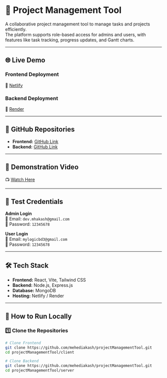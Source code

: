 # 📌 Project Management Tool

A collaborative project management tool to manage tasks and projects efficiently.  
The platform supports role-based access for admins and users, with features like task tracking, progress updates, and Gantt charts.

---

## 🌐 Live Demo

### **Frontend Deployment**

🔗 [Netlify](https://projectmanagementtools.netlify.app/)

### **Backend Deployment**

🔗 [Render](https://projectmanagementtool-make.onrender.com/)

---

## 📂 GitHub Repositories

- **Frontend:** [GitHub Link](https://github.com/mehediakash/projectManagementTool/tree/main/client)
- **Backend:** [GitHub Link](https://github.com/mehediakash/projectManagementTool/tree/main/server)

---

## 🎥 Demonstration Video

📺 [Watch Here](https://drive.google.com/file/d/1yYbwf0Exd2an716zt3g4AV0WwgRZnFBE/view?usp=sharing)

---

## 🔑 Test Credentials

**Admin Login**  
📧 Email: `dev.mhakash@gmail.com`  
🔑 Password: `12345678`

**User Login**  
📧 Email: `mylogicbd3@gmail.com`  
🔑 Password: `12345678`

---

## 🛠️ Tech Stack

- **Frontend:** React, Vite, Tailwind CSS
- **Backend:** Node.js, Express.js
- **Database:** MongoDB
- **Hosting:** Netlify / Render

---

## 🚀 How to Run Locally

### 1️⃣ Clone the Repositories

```bash
# Clone Frontend
git clone https://github.com/mehediakash/projectManagementTool.git
cd projectManagementTool/client

# Clone Backend
git clone https://github.com/mehediakash/projectManagementTool.git
cd projectManagementTool/server
```
